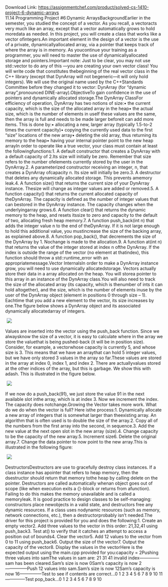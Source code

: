 Download Link: https://assignmentchef.com/product/solved-cs-1410-project-6-dynamic-arrays
<br>
11.14 Programming Project #6:Dynamic ArraysBackgroundEarlier in the semester, you studied the concept of a vector. As you recall, a vectoracts very much like an array, except that a vector automatically grows to hold moredata as needed. In this project, you will create a class that works like a vector ofintegers.An important element in the design of a vector is the use of a private, dynamicallyallocated array, via a pointer that keeps track of where the array is in memory. As youcontinue your training as a programmer, you will need to master the use of dynamicallyallocated storage and pointers.Important note: Just to be clear, you may not use std::vector to do any of this —you are creating your own vector class! You will write code that constitutes thebeginning of the real vector class in the C++ library (except that DynArray will not begeneric—it will only hold integers). We will use the original name used by the C++Standards Committee before they changed it to vector: DynArray (for “dynamic array”,pronounced DINE-array).ObjectiveTo gain confidence in the use of pointers and dynamically allocated storage.The DynArray ClassFor efficiency of operation, DynArray has two notions of size:• the current capacity, which is the size of the allocated array in the heap• the actual size, which is the number of elements in useIf these values are the same, then the array is full and needs to be made larger beforeit can add more items. This is done by:• allocating a new, larger array (typically 1.5-to-2 times the current capacity)• copying the currently used data to the first “size” locations of the new array• deleting the old array, thus returning its memory to the heap• having your internal pointer point to the new heap arrayIn order to operate like a true vector, your class must contain at least the followingfunctions:1. A default constructor that creates a DynArray with a default capacity of 2.Its size will initially be zero. Remember that size refers to the number ofelements currently stored by the user in the DynArray.2. A parameterized constructor receiving an integer, n, that creates a DynArray ofcapacity n. Its size will initially be zero.3. A destructor that deletes any dynamically allocated storage. This prevents amemory leak.4. A function size() that returns the current size of your DynArray instance. Thesize will change as integer values are added or removed.5. A function capacity() that returns the current allocated capacity of theDynArray. The capacity is defined as the number of integer values that can bestored in the DynArray instance. The capacity changes when the underlyingarray grows.6. A function clear() that returns the dynamic memory to the heap, and resets itssize to zero and capacity to the default of two, allocating fresh heap memory.7. A function push_back(int n) that adds the integer value n to the end of theDynArray. If it is not large enough to hold this additional value, you mustincrease the size of the backing array, as explained above.8. A function pop_back(), that decrements the size of the DynArray by 1. Nochange is made to the allocation.9. A function at(int n) that returns the value of the integer stored at index n ofthe DynArray. If the index is outside the range of the vector (no element at thatindex), this function should throw a std::runtime_error with an appropriatemessage.Vector InternalsIn order to make a DynArray instance grow, you will need to use dynamically allocatedstorage. Vectors actually store their data in a array allocated on the heap. You will storea pointer to this array in an instance of the DynArray class.You will also need to track the size of the allocated array (its capacity, which is thenumber of ints it can hold altogether), and the size, which is the number of elements inuse by the user of the DynArray object (element in positions 0 through size – 1). Eachtime that you add a new element to the vector, its size increases by one.The figure below shows a DynArray object and its associated dynamically allocatedarray of integers.

<img decoding="async" data-recalc-dims="1" data-src="https://i0.wp.com/www.ankitcodinghub.com/wp-content/uploads/2020/03/912.png?w=980&amp;ssl=1" class="lazyload" src="data:image/gif;base64,R0lGODlhAQABAAAAACH5BAEKAAEALAAAAAABAAEAAAICTAEAOw==">

 <noscript>

  <img decoding="async" src="https://i0.wp.com/www.ankitcodinghub.com/wp-content/uploads/2020/03/912.png?w=980&amp;ssl=1" data-recalc-dims="1">

 </noscript>Values are inserted into the vector using the push_back function. Since we alwaysknow the size of a vector, it is easy to calculate where in the array we store the valuethat is being pushed-back (it will be in position size). Consider, for example, a vectorwhose capacity is currently 5, and whose size is 3. This means that we have an arraythat can hold 5 integer values, but we have only stored 3 values in the array so far.These values are stored in the array at index 0, index 1, and index 2. There are actuallyvalues stored at the other indices of the array, but this is garbage. We show this with adash. This is illustrated in the figure below.

<img decoding="async" data-recalc-dims="1" data-src="https://i0.wp.com/www.ankitcodinghub.com/wp-content/uploads/2020/03/131.png?w=980&amp;ssl=1" class="lazyload" src="data:image/gif;base64,R0lGODlhAQABAAAAACH5BAEKAAEALAAAAAABAAEAAAICTAEAOw==">

 <noscript>

  <img decoding="async" src="https://i0.wp.com/www.ankitcodinghub.com/wp-content/uploads/2020/03/131.png?w=980&amp;ssl=1" data-recalc-dims="1">

 </noscript>If we now do a push_back(91), we just store the value 91 in the next available slot inthe array, which is at index 3. Now we increment the index. The capacity does notchange.Growing the Vector takes more work. What do we do when the vector is full? Here isthe process:1. Dynamically allocate a new array of integers that is somewhat larger than theexisting array. An algorithm that is often used is to double the size of the array.2. Copy all of the numbers from the first array into the second, in sequence.3. Add the new value at the next open slot in the new array (size).4. Change capacity to be the capacity of the new array.5. Increment size6. Delete the original array.7. Change the data pointer to now point to the new array.This is illustrated in the following figure:

<img decoding="async" data-recalc-dims="1" data-src="https://i0.wp.com/www.ankitcodinghub.com/wp-content/uploads/2020/03/967.png?w=980&amp;ssl=1" class="lazyload" src="data:image/gif;base64,R0lGODlhAQABAAAAACH5BAEKAAEALAAAAAABAAEAAAICTAEAOw==">

 <noscript>

  <img decoding="async" src="https://i0.wp.com/www.ankitcodinghub.com/wp-content/uploads/2020/03/967.png?w=980&amp;ssl=1" data-recalc-dims="1">

 </noscript>DestructorsDestructors are use to gracefully destroy class instances. If a class instance has apointer that refers to heap memory, then the dsestructor should return that memory tothe heap by calling delete on the pointer. Destructors are called automatically whenan object goes out of scope (like when execution exits a {}-block or returns from afunction). Failing to do this makes the memory unavailable and is called a memoryleak. It is good practice to design classes to be self-managing: constructors place newobjects in a valid state, and destructors free any dynamic resources. If a class uses nodynamic resources (such as memory, network connections, etc.), then a destructorprobably isn’t needed.The driver for this project is provided for you and does the following:1. Create an empty vector2. Add three values to the vector in this order: 21,32,41 using push_back3. Test at() to verify that it catches an attempt to access a position out of bounds4. Clear the vector5. Add 12 values to the vector from 0 to 11 using push_back6. Output the size of the vector7. Output the capacity of the vector8. Display the values in the vectorHere is the expected output using the main.cpp provided for you:capacity = 2Pushing three values into samThe values in sam are: 21 31 41 invalid index————–sam has been cleared.Sam’s size is now 0Sam’s capacity is now 2—————Push 12 values into sam.Sam’s size is now 12Sam’s capacity is now 16—————Test to see if contents are correct…0 1 2 3 4 5 6 7 8 9 10 11————–Test pop_back…0 1 2 3 4 5 6 7 8 9 10
